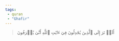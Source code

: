```yaml
---
tags: 
 - quran 
 - "Ghafir"
---
```


> أَلَمۡ تَرَ إِلَى ٱلَّذِينَ يُجَٰدِلُونَ فِيٓ ءَايَٰتِ ٱللَّهِ أَنَّىٰ يُصۡرَفُونَ
